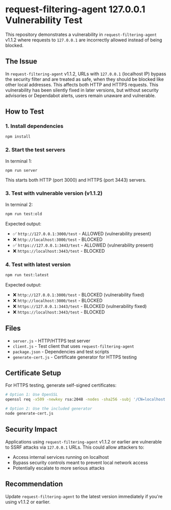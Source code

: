 # request-filtering-agent 127.0.0.1 Vulnerability Test

This repository demonstrates a vulnerability in `request-filtering-agent` v1.1.2 where requests to `127.0.0.1` are incorrectly allowed instead of being blocked.

## The Issue

In `request-filtering-agent` v1.1.2, URLs with `127.0.0.1` (localhost IP) bypass the security filter and are treated as safe, when they should be blocked like other local addresses. This affects both HTTP and HTTPS requests. This vulnerability has been silently fixed in later versions, but without security advisories or Dependabot alerts, users remain unaware and vulnerable.

## How to Test

### 1. Install dependencies
```bash
npm install
```

### 2. Start the test servers
In terminal 1:
```bash
npm run server
```
This starts both HTTP (port 3000) and HTTPS (port 3443) servers.

### 3. Test with vulnerable version (v1.1.2)
In terminal 2:
```bash
npm run test:old
```

Expected output:
- ✅ `http://127.0.0.1:3000/test` - ALLOWED (vulnerability present)
- ❌ `http://localhost:3000/test` - BLOCKED
- ✅ `https://127.0.0.1:3443/test` - ALLOWED (vulnerability present)
- ❌ `https://localhost:3443/test` - BLOCKED

### 4. Test with latest version
```bash
npm run test:latest
```

Expected output:
- ❌ `http://127.0.0.1:3000/test` - BLOCKED (vulnerability fixed)
- ❌ `http://localhost:3000/test` - BLOCKED
- ❌ `https://127.0.0.1:3443/test` - BLOCKED (vulnerability fixed)
- ❌ `https://localhost:3443/test` - BLOCKED

## Files

- `server.js` - HTTP/HTTPS test server
- `client.js` - Test client that uses `request-filtering-agent`
- `package.json` - Dependencies and test scripts
- `generate-cert.js` - Certificate generator for HTTPS testing

## Certificate Setup

For HTTPS testing, generate self-signed certificates:
```bash
# Option 1: Use OpenSSL
openssl req -x509 -newkey rsa:2048 -nodes -sha256 -subj '/CN=localhost' -keyout key.pem -out cert.pem -days 365

# Option 2: Use the included generator
node generate-cert.js
```
## Security Impact

Applications using `request-filtering-agent` v1.1.2 or earlier are vulnerable to SSRF attacks via `127.0.0.1` URLs. This could allow attackers to:
- Access internal services running on localhost
- Bypass security controls meant to prevent local network access
- Potentially escalate to more serious attacks

## Recommendation

Update `request-filtering-agent` to the latest version immediately if you're using v1.1.2 or earlier.
